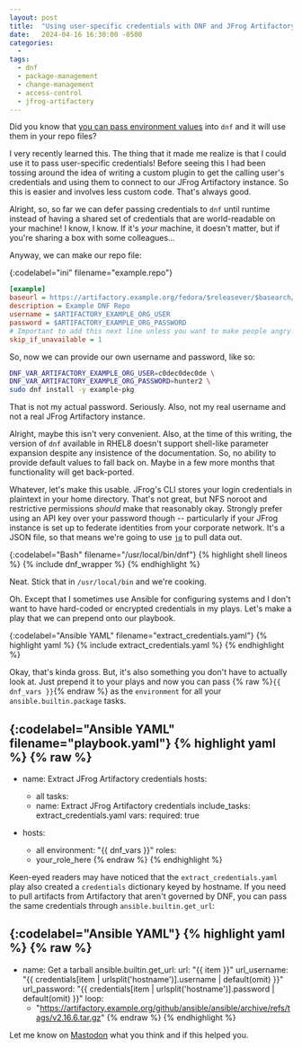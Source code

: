 ```yaml
---
layout: post
title:  "Using user-specific credentials with DNF and JFrog Artifactory"
date:   2024-04-16 16:30:00 -0500
categories:
  - 
tags:
  - dnf
  - package-management
  - change-management
  - access-control
  - jfrog-artifactory
---
```


Did you know that [you can pass environment values][dnf-vars] into `dnf` and it will use them in your repo files?

I very recently learned this.
The thing that it made me realize is that I could use it to pass user-specific credentials!
Before seeing this I had been tossing around the idea of writing a custom plugin to get the calling user's credentials and using them to connect to our JFrog Artifactory instance.
So this is easier and involves less custom code.
That's always good.

Alright, so, so far we can defer passing credentials to `dnf` until runtime instead of having a shared set of credentials that are world-readable on your machine!
I know, I know.
If it's *your* machine, it doesn't matter, but if you're sharing a box with some colleagues...

Anyway, we can make our repo file:

{:codelabel="ini" filename="example.repo"}
```ini
[example]
baseurl = https://artifactory.example.org/fedora/$releasever/$basearch/
description = Example DNF Repo
username = $ARTIFACTORY_EXAMPLE_ORG_USER
password = $ARTIFACTORY_EXAMPLE_ORG_PASSWORD
# Important to add this next line unless you want to make people angry.
skip_if_unavailable = 1
```

So, now we can provide our own username and password, like so:

```sh
DNF_VAR_ARTIFACTORY_EXAMPLE_ORG_USER=c0dec0dec0de \
DNF_VAR_ARTIFACTORY_EXAMPLE_ORG_PASSWORD=hunter2 \
sudo dnf install -y example-pkg
```

That is not my actual password.
Seriously.
Also, not my real username and not a real JFrog Artifactory instance.

Alright, maybe this isn't very convenient.
Also, at the time of this writing, the version of `dnf` available in RHEL8 doesn't support shell-like parameter expansion despite any insistence of the documentation.
So, no ability to provide default values to fall back on.
Maybe in a few more months that functionality will get back-ported.

Whatever, let's make this usable.
JFrog's CLI stores your login credentials in plaintext in your home directory.
That's not great, but NFS noroot and restrictive permissions *should* make that reasonably okay.
Strongly prefer using an API key over your password though -- particularly if your JFrog instance is set up to federate identities from your corporate network.
It's a JSON file, so that means we're going to use [`jq`][jq] to pull data out.

{:codelabel="Bash" filename="/usr/local/bin/dnf"}
{% highlight shell lineos %}
{% include dnf_wrapper  %}
{% endhighlight %}

Neat.
Stick that in `/usr/local/bin` and we're cooking.

Oh.
Except that I sometimes use Ansible for configuring systems and I don't want to have hard-coded or encrypted credentials in my plays.
Let's make a play that we can prepend onto our playbook.

{:codelabel="Ansible YAML" filename="extract_credentials.yaml"}
{% highlight yaml %}
{% include extract_credentials.yaml %}
{% endhighlight %}

Okay, that's kinda gross.
But, it's also something you don't have to actually look at.
Just prepend it to your plays and now you can pass {% raw %}`{{ dnf_vars }}`{% endraw %} as the `environment` for all your `ansible.builtin.package` tasks.

{:codelabel="Ansible YAML" filename="playbook.yaml"}
{% highlight yaml %}
{% raw %}
---
- name: Extract JFrog Artifactory credentials
  hosts:
    - all
  tasks:
    - name: Extract JFrog Artifactory credentials
      include_tasks: extract_credentials.yaml
      vars:
        required: true

- hosts:
    - all
  environment: "{{ dnf_vars }}"
  roles:
    - your_role_here
{% endraw %}
{% endhighlight %}

Keen-eyed readers may have noticed that the `extract_credentials.yaml` play also created a `credentials` dictionary keyed by hostname.
If you need to pull artifacts from Artifactory that aren't governed by DNF, you can pass the same credentials through `ansible.builtin.get_url`:

{:codelabel="Ansible YAML"}
{% highlight yaml %}
{% raw %}
---
- name: Get a tarball
  ansible.builtin.get_url:
    url: "{{ item }}"
    url_username: "{{ credentials[item | urlsplit('hostname')].username | default(omit) }}"
    url_password: "{{ credentials[item | urlsplit('hostname')].password | default(omit) }}"
  loop:
    - "https://artifactory.example.org/github/ansible/ansible/archive/refs/tags/v2.16.6.tar.gz"
{% endraw %}
{% endhighlight %}

Let me know on [Mastodon][mastodon] what you think and if this helped you.

[dnf-vars]: https://dnf.readthedocs.io/en/latest/conf_ref.html#repo-variables
[jq]: https://jqlang.github.io/jq
[mastodon]: https://hachyderm.io/@c0dec0dec0de

